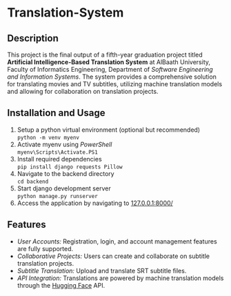 # Translation-System

## Description

This project is the final output of a fifth-year graduation project titled **Artificial Intelligence-Based Translation System** at AlBaath University, Faculty of Informatics Engineering, Department of *Software Engineering and Information Systems*.
The system provides a comprehensive solution for translating movies and TV subtitles, utilizing machine translation models and allowing for collaboration on translation projects.

## Installation and Usage

1. Setup a python virtual environment (optional but recommended)  
   `python -m venv myenv`
2. Activate myenv using *PowerShell*  
   `myenv\Scripts\Activate.PS1`
3. Install required dependencies  
   `pip install django requests Pillow`  
4. Navigate to the backend directory  
   `cd backend`
5. Start django development server  
   `python manage.py runserver`
6. Access the application by navigating to [127.0.0.1:8000/](http://127.0.0.1:8000/)

## Features

* *User Accounts:* Registration, login, and account management features are fully supported.
* *Collaborative Projects:* Users can create and collaborate on subtitle translation projects.
* *Subtitle Translation:* Upload and translate SRT subtitle files.
* *API Integration:* Translations are powered by machine translation models through the [Hugging Face](https://huggingface.co/) API.
